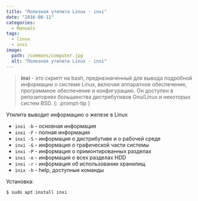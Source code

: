 ```yaml
---
title: "Полезная утилита Linux - inxi"
date: "2016-08-11"
categories: 
  - Manuals
tags: 
  - linux
  - inxi
image:
  path: /commons/computer.jpg
  alt: "Полезная утилита Linux - inxi"
---
```


> **inxi** - это скрипт на bash, предназначенный для вывода подробной информации о системе Linux, включая аппаратное обеспечение, программное обеспечение и конфигурацию. Он доступен в репозиториях большинства дистрибутивов Gnu/Linux и некоторых систем BSD.
{: .prompt-tip }

Утилита выводит информацию о железе в Linux

- `inxi -b` - основная информация
- `inxi -F` - полная информация
- `inxi -S` - информация о дистрибутиве и о рабочей среде
- `inxi -G` - информация о графической части системы
- `inxi -P` - информация о примонтированных разделах
- `inxi -o` - информация о всех разделах HDD
- `inxi -r` - информация об использовании хранилищ
- `inix -h` - help, доступные команды

Установка:

```sh
$ sudo apt install inxi
```
